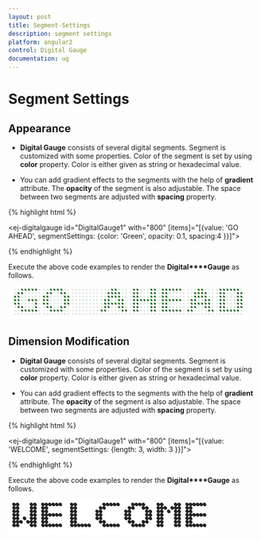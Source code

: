 ```yaml
---
layout: post
title: Segment-Settings
description: segment settings
platform: angular2
control: Digital Gauge
documentation: ug
---
```


# Segment Settings

## Appearance

* **Digital Gauge** consists of several digital segments. Segment is customized with some properties. Color of the segment is set by using **color** property. Color is either given as string or hexadecimal value. 

* You can add gradient effects to the segments with the help of **gradient** attribute. The **opacity** of the segment is also adjustable. The space between two segments are adjusted with **spacing** property.

{% highlight html %}

<ej-digitalgauge id="DigitalGauge1" with="800" [items]="[{value: 'GO AHEAD',
                segmentSettings: {color: 'Green', opacity: 0.1, spacing:4 }}]">
</ej-digitalgauge>

{% endhighlight %}


Execute the above code examples to render the **Digital****Gauge** as follows.

![](Segment-Settings_images/Segment-Settings_img1.png)

## Dimension Modification

* **Digital Gauge** consists of several digital segments. Segment is customized with some properties. Color of the segment is set by using **color** property. Color is either given as string or hexadecimal value. 

* You can add gradient effects to the segments with the help of **gradient** attribute. The **opacity** of the segment is also adjustable. The space between two segments are adjusted with **spacing** property.


{% highlight html %}

<ej-digitalgauge id="DigitalGauge1" with="800" [items]="[{value: 'WELCOME',
                                   segmentSettings: {length: 3, width: 3 }}]">
</ej-digitalgauge>

{% endhighlight %}


Execute the above code examples to render the **Digital****Gauge** as follows.

![](Segment-Settings_images/Segment-Settings_img2.png)

